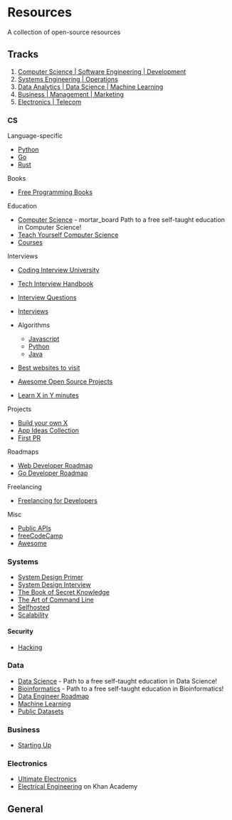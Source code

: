 # Resources

A collection of open-source resources

## Tracks
1. [Computer Science | Software Engineering | Development](#cs)
2. [Systems Engineering | Operations](#systems)
3. [Data Analytics | Data Science | Machine Learning](#data)
4. [Business | Management | Marketing](#business)
5. [Electronics | Telecom](#electronics)

### CS
Language-specific
- [Python](https://github.com/vinta/awesome-python)
- [Go](https://github.com/avelino/awesome-go)
- [Rust](https://github.com/rust-unofficial/awesome-rust)

Books
- [Free Programming Books](https://github.com/EbookFoundation/free-programming-books)

Education
- [Computer Science](https://github.com/ossu/computer-science) - mortar_board Path to a free self-taught education in Computer Science! 
- [Teach Yourself Computer Science](https://teachyourselfcs.com)
- [Courses](https://github.com/prakhar1989/awesome-courses)

Interviews
- [Coding Interview University](https://github.com/jwasham/coding-interview-university)
- [Tech Interview Handbook](https://github.com/yangshun/tech-interview-handbook)
- [Interview Questions](https://github.com/DopplerHQ/awesome-interview-questions)
- [Interviews](https://github.com/kdn251/interviews)
- Algorithms
  - [Javascript](https://github.com/trekhleb/javascript-algorithms)
  - [Python](https://github.com/TheAlgorithms/Python)
  - [Java](https://github.com/TheAlgorithms/Java)

- [Best websites to visit](https://github.com/sdmg15/Best-websites-a-programmer-should-visit)
- [Awesome Open Source Projects](https://awesomeopensource.com/projects)
- [Learn X in Y minutes](https://learnxinyminutes.com/)

Projects
- [Build your own X](https://github.com/danistefanovic/build-your-own-x)
- [App Ideas Collection](https://github.com/florinpop17/app-ideas)
- [First PR](https://github.com/MunGell/awesome-for-beginners)

Roadmaps
- [Web Developer Roadmap](https://github.com/kamranahmedse/developer-roadmap)
- [Go Developer Roadmap](https://github.com/Alikhll/golang-developer-roadmap)

Freelancing
- [Freelancing for Developers](https://freelancingfordevs.com/)

Misc
- [Public APIs](https://github.com/public-apis/public-apis)
- [freeCodeCamp](https://github.com/freeCodeCamp/freeCodeCamp)
- [Awesome](https://github.com/sindresorhus/awesome)

### Systems
- [System Design Primer](https://github.com/donnemartin/system-design-primer)
- [System Design Interview](https://github.com/checkcheckzz/system-design-interview)
- [The Book of Secret Knowledge](https://github.com/trimstray/the-book-of-secret-knowledge)
- [The Art of Command Line](https://github.com/jlevy/the-art-of-command-line)
- [Selfhosted](https://github.com/awesome-selfhosted/awesome-selfhosted)
- [Scalability](https://github.com/binhnguyennus/awesome-scalability)
#### Security
- [Hacking](https://github.com/Hack-with-Github/Awesome-Hacking)

### Data
- [Data Science](https://github.com/ossu/data-science) - Path to a free self-taught education in Data Science!
- [Bioinformatics](https://github.com/ossu/bioinformatics) - Path to a free self-taught education in Bioinformatics!
- [Data Engineer Roadmap](https://github.com/datastacktv/data-engineer-roadmap)
- [Machine Learning](https://github.com/josephmisiti/awesome-machine-learning)
- [Public Datasets](https://github.com/awesomedata/awesome-public-datasets)

### Business
- [Starting Up](https://starting-up.org/en/)

### Electronics
- [Ultimate Electronics](https://ultimateelectronicsbook.com/)
- [Electrical Engineering](https://www.khanacademy.org/science/electrical-engineering) on Khan Academy

## General


